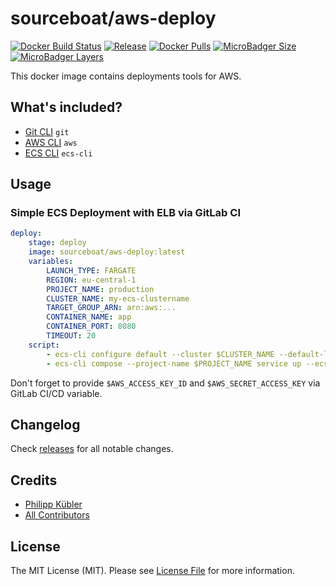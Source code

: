 # sourceboat/aws-deploy

[![Docker Build Status](https://img.shields.io/docker/cloud/build/sourceboat/aws-deploy.svg?style=flat-square)](https://hub.docker.com/r/sourceboat/aws-deploy/builds/)
[![Release](https://img.shields.io/github/release/sourceboat/aws-deploy.svg?style=flat-square)](https://github.com/sourceboat/aws-deploy/releases)
[![Docker Pulls](https://img.shields.io/docker/pulls/sourceboat/aws-deploy.svg?style=flat-square)](https://hub.docker.com/r/sourceboat/aws-deploy/)
[![MicroBadger Size](https://img.shields.io/microbadger/image-size/sourceboat/aws-deploy.svg?style=flat-square)](https://microbadger.com/images/sourceboat/aws-deploy)
[![MicroBadger Layers](https://img.shields.io/microbadger/layers/sourceboat/aws-deploy.svg?style=flat-square)](https://microbadger.com/images/sourceboat/aws-deploy)

This docker image contains deployments tools for AWS.

## What's included?

- [Git CLI](https://git-scm.com/) `git`
- [AWS CLI](https://docs.aws.amazon.com/cli/latest/userguide/cli-chap-welcome.html) `aws`
- [ECS CLI](https://docs.aws.amazon.com/AmazonECS/latest/developerguide/ECS_CLI.html) `ecs-cli`

## Usage

### Simple ECS Deployment with ELB via GitLab CI

```yml
deploy:
    stage: deploy
    image: sourceboat/aws-deploy:latest
    variables:
        LAUNCH_TYPE: FARGATE
        REGION: eu-central-1
        PROJECT_NAME: production
        CLUSTER_NAME: my-ecs-clustername
        TARGET_GROUP_ARN: arn:aws:...
        CONTAINER_NAME: app
        CONTAINER_PORT: 8080
        TIMEOUT: 20
    script:
        - ecs-cli configure default --cluster $CLUSTER_NAME --default-launch-type $LAUNCH_TYPE --region $REGION
        - ecs-cli compose --project-name $PROJECT_NAME service up --ecs-profile lab-review --target-group-arn $TARGET_GROUP_ARN --container-name $CONTAINER_NAME --container-port $CONTAINER_PORT
```

Don't forget to provide `$AWS_ACCESS_KEY_ID` and `$AWS_SECRET_ACCESS_KEY` via GitLab CI/CD variable.

## Changelog

Check [releases](https://github.com/sourceboat/aws-deploy/releases) for all notable changes.

## Credits

- [Philipp Kübler](https://github.com/PKuebler)
- [All Contributors](https://github.com/sourceboat/aws-deploy/graphs/contributors)

## License

The MIT License (MIT). Please see [License File](LICENSE.md) for more information.
